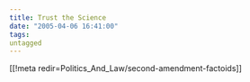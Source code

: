 ```yaml
---
title: Trust the Science
date: "2005-04-06 16:41:00"
tags:
untagged
---
```

[[!meta redir=Politics_And_Law/second-amendment-factoids]]
